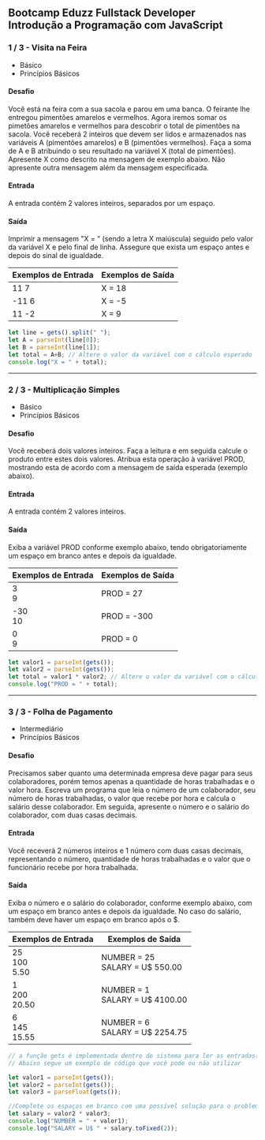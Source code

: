 ## Bootcamp Eduzz Fullstack Developer<br>Introdução a Programação com JavaScript

### 1 / 3 - Visita na Feira
- Básico
- Princípios Básicos

#### Desafio
Você está na feira com a sua sacola e parou em uma banca. O feirante lhe entregou pimentões amarelos e vermelhos. Agora iremos somar os pimetões amarelos e vermelhos para descobrir o total de pimentões na sacola.  Você receberá 2 inteiros que devem ser lidos e armazenados nas variáveis A (pimentões amarelos) e B (pimentões vermelhos). Faça a soma de A e B atribuindo o seu resultado na variável X (total de pimentões). Apresente X como descrito na mensagem de exemplo abaixo. Não apresente outra mensagem além da mensagem especificada.

#### Entrada
A entrada contém 2 valores inteiros, separados por um espaço.

#### Saída
Imprimir a mensagem "X = " (sendo a letra X maiúscula) seguido pelo valor da variável X e pelo final de linha. Assegure que exista um espaço antes e depois do sinal de igualdade.

Exemplos de Entrada | Exemplos de Saída
--- | ---
11 7 | X = 18
-11 6 | X = -5
11 -2 | X = 9

```js
let line = gets().split(" ");
let A = parseInt(line[0]);
let B = parseInt(line[1]);
let total = A+B; // Altere o valor da variável com o cálculo esperado
console.log("X = " + total);
```

---

### 2 / 3 - Multiplicação Simples
- Básico
- Princípios Básicos

#### Desafio
Você receberá dois valores inteiros. Faça a leitura e em seguida calcule o produto entre estes dois valores. Atribua esta operação à variável PROD, mostrando esta de acordo com a mensagem de saída esperada (exemplo abaixo).   

#### Entrada
A entrada contém 2 valores inteiros.

#### Saída
Exiba a variável PROD conforme exemplo abaixo, tendo obrigatoriamente um espaço em branco antes e depois da igualdade.

Exemplos de Entrada | Exemplos de Saída
--- | ---
3<br>9 | PROD = 27
-30<br>10 | PROD = -300
0<br>9 | PROD = 0

```js
let valor1 = parseInt(gets());
let valor2 = parseInt(gets());
let total = valor1 * valor2; // Altere o valor da variável com o cálculo esperado 
console.log("PROD = " + total);
```

---

### 3 / 3 - Folha de Pagamento
- Intermediário
- Princípios Básicos

#### Desafio
Precisamos saber quanto uma determinada empresa deve pagar para seus colaboradores, porém temos apenas a quantidade de horas trabalhadas e o valor hora. Escreva um programa que leia o número de um colaborador, seu número de horas trabalhadas, o valor que recebe por hora e calcula o salário desse colaborador. Em seguida, apresente o número e o salário do colaborador, com duas casas decimais.

#### Entrada
Você receverá 2 números inteiros e 1 número com duas casas decimais, representando o número, quantidade de horas trabalhadas e o valor que o funcionário recebe por hora trabalhada.

#### Saída
Exiba o número e o salário do colaborador, conforme exemplo abaixo, com um espaço em branco antes e depois da igualdade. No caso do salário, também deve haver um espaço em branco após o $.

Exemplos de Entrada | Exemplos de Saída
--- | ---
25<br>100<br>5.50 | NUMBER = 25<br>SALARY = U$ 550.00
1<br>200<br>20.50 | NUMBER = 1<br>SALARY = U$ 4100.00
6<br>145<br>15.55 | NUMBER = 6<br>SALARY = U$ 2254.75

```js
// a função gets é implementada dentro do sistema para ler as entradas(inputs) dos dados e a função print para imprimir a saída (output) de dados.
// Abaixo segue um exemplo de código que você pode ou não utilizar

let valor1 = parseInt(gets());
let valor2 = parseInt(gets());
let valor3 = parseFloat(gets());

//Complete os espaços em branco com uma possível solução para o problema
let salary = valor2 * valor3;
console.log("NUMBER = " + valor1);
console.log("SALARY = U$ " + salary.toFixed(2));
```

